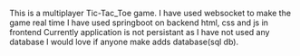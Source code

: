 This is a multiplayer Tic-Tac_Toe game.
I have used websocket to make the game real time
I have used springboot on backend html, css and js in frontend
Currently application is not persistant as I have not used any database
I would love if anyone make adds database(sql db).

